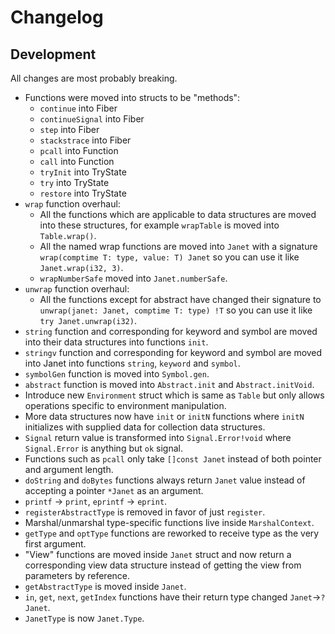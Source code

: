 # Changelog

## Development

All changes are most probably breaking.

* Functions were moved into structs to be "methods":
  * `continue` into Fiber
  * `continueSignal` into Fiber
  * `step` into Fiber
  * `stackstrace` into Fiber
  * `pcall` into Function
  * `call` into Function
  * `tryInit` into TryState
  * `try` into TryState
  * `restore` into TryState
* `wrap` function overhaul:
  * All the functions which are applicable to data structures are moved into
    these structures, for example `wrapTable` is moved into `Table.wrap()`.
  * All the named wrap functions are moved into `Janet` with a signature
    `wrap(comptime T: type, value: T) Janet` so you can use it like
    `Janet.wrap(i32, 3)`.
  * `wrapNumberSafe` moved into `Janet.numberSafe`.
* `unwrap` function overhaul:
  * All the functions except for abstract have changed their signature to
    `unwrap(janet: Janet, comptime T: type) !T` so you can use it like
    `try Janet.unwrap(i32)`.
* `string` function and corresponding for keyword and symbol are moved into
  their data structures into functions `init`.
* `stringv` function and corresponding for keyword and symbol are moved into
  Janet into functions `string`, `keyword` and `symbol`.
* `symbolGen` function is moved into `Symbol.gen`.
* `abstract` function is moved into `Abstract.init` and `Abstract.initVoid`.
* Introduce new `Environment` struct which is same as `Table` but only allows
  operations specific to environment manipulation.
* More data structures now have `init` or `initN` functions where `initN`
  initializes with supplied data for collection data structures.
* `Signal` return value is transformed into `Signal.Error!void` where
  `Signal.Error` is anything but `ok` signal.
* Functions such as `pcall` only take `[]const Janet` instead of both pointer
  and argument length.
* `doString` and `doBytes` functions always return `Janet` value instead of
  accepting a pointer `*Janet` as an argument.
* `printf` -> `print`, `eprintf` -> `eprint`.
* `registerAbstractType` is removed in favor of just `register`.
* Marshal/unmarshal type-specific functions live inside `MarshalContext`.
* `getType` and `optType` functions are reworked to receive type as the
  very first argument.
* "View" functions are moved inside `Janet` struct and now return a corresponding
  view data structure instead of getting the view from parameters by reference.
* `getAbstractType` is moved inside `Janet`.
* `in`, `get`, `next`, `getIndex` functions have their return type changed
  `Janet`->`?Janet`.
* `JanetType` is now `Janet.Type`.
